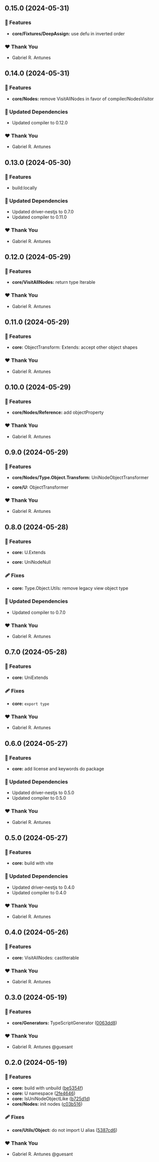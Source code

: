 ## 0.15.0 (2024-05-31)


### 🚀 Features

- **core/Fixtures/DeepAssign:** use defu in inverted order


### ❤️  Thank You

- Gabriel R. Antunes

## 0.14.0 (2024-05-31)


### 🚀 Features

- **core/Nodes:** remove VisitAllNodes in favor of compiler/NodesVisitor


### 🧱 Updated Dependencies

- Updated compiler to 0.12.0


### ❤️  Thank You

- Gabriel R. Antunes

## 0.13.0 (2024-05-30)


### 🚀 Features

- build:locally


### 🧱 Updated Dependencies

- Updated driver-nestjs to 0.7.0
- Updated compiler to 0.11.0


### ❤️  Thank You

- Gabriel R. Antunes

## 0.12.0 (2024-05-29)


### 🚀 Features

- **core/VisitAllNodes:** return type Iterable<IUniNode>


### ❤️  Thank You

- Gabriel R. Antunes

## 0.11.0 (2024-05-29)


### 🚀 Features

- **core:** ObjectTransform: Extends: accept other object shapes


### ❤️  Thank You

- Gabriel R. Antunes

## 0.10.0 (2024-05-29)


### 🚀 Features

- **core/Nodes/Reference:** add objectProperty


### ❤️  Thank You

- Gabriel R. Antunes

## 0.9.0 (2024-05-29)


### 🚀 Features

- **core/Nodes/Type.Object.Transform:** UniNodeObjectTransformer

- **core/U:** ObjectTransformer


### ❤️  Thank You

- Gabriel R. Antunes

## 0.8.0 (2024-05-28)


### 🚀 Features

- **core:** U.Extends

- **core:** UniNodeNull


### 🩹 Fixes

- **core:** Type.Object.Utils: remove legacy view object type


### 🧱 Updated Dependencies

- Updated compiler to 0.7.0


### ❤️  Thank You

- Gabriel R. Antunes

## 0.7.0 (2024-05-28)


### 🚀 Features

- **core:** UniExtends


### 🩹 Fixes

- **core:** `export type`


### ❤️  Thank You

- Gabriel R. Antunes

## 0.6.0 (2024-05-27)


### 🚀 Features

- **core:** add license and keywords do package


### 🧱 Updated Dependencies

- Updated driver-nestjs to 0.5.0
- Updated compiler to 0.5.0


### ❤️  Thank You

- Gabriel R. Antunes

## 0.5.0 (2024-05-27)


### 🚀 Features

- **core:** build with vite


### 🧱 Updated Dependencies

- Updated driver-nestjs to 0.4.0
- Updated compiler to 0.4.0


### ❤️  Thank You

- Gabriel R. Antunes

## 0.4.0 (2024-05-26)

### 🚀 Features

- **core:** VisitAllNodes: castIterable

### ❤️ Thank You

- Gabriel R. Antunes

## 0.3.0 (2024-05-19)

### 🚀 Features

- **core/Generators:** TypeScriptGenerator ([0063dd8](https://github.com/guesant/unispec/commit/0063dd8))

### ❤️ Thank You

- Gabriel R. Antunes @guesant

## 0.2.0 (2024-05-19)

### 🚀 Features

- **core:** build with unbuild ([be5354f](https://github.com/guesant/unispec/commit/be5354f))
- **core:** U namespace ([2fe4646](https://github.com/guesant/unispec/commit/2fe4646))
- **core:** IsUniNodeObjectLike ([b725d1d](https://github.com/guesant/unispec/commit/b725d1d))
- **core/Nodes:** init nodes ([c03b516](https://github.com/guesant/unispec/commit/c03b516))

### 🩹 Fixes

- **core/Utils/Object:** do not import U alias ([5387cd6](https://github.com/guesant/unispec/commit/5387cd6))

### ❤️ Thank You

- Gabriel R. Antunes @guesant
